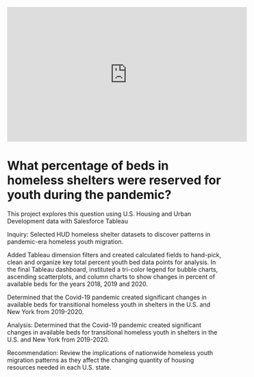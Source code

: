 <!DOCTYPE html>
<html lang="en">
<head>
    <meta charset="UTF-8">
    <meta http-equiv="X-UA-Compatible" content="IE=edge">
    <meta name="viewport" content="width=device-width, initial-scale=1.0">
    
</head>
<iframe width="560" height="315" src="https://www.youtube.com/embed/MdY8MCHx_oo" title="YouTube video player" frameborder="0" allow="accelerometer; autoplay; clipboard-write; encrypted-media; gyroscope; picture-in-picture" allowfullscreen></iframe>
<body>
    <h1> What percentage of beds in homeless shelters were reserved for youth during the pandemic? </h1>
        <p> This project explores this question using U.S. Housing and Urban Development data with Salesforce Tableau </p>
        <p> Inquiry: Selected HUD homeless shelter datasets to discover patterns in pandemic-era homeless youth migration.</p> 
        <p> Added Tableau dimension filters and created calculated fields to hand-pick, clean and organize key total percent youth bed data points for analysis.
            In the final Tableau dashboard, instituted a tri-color legend for bubble charts, ascending scatterplots, and column charts to show changes in percent of available beds for the years 2018, 2019 and 2020.</p>
        <p> Determined that the Covid-19 pandemic created significant changes in available beds for transitional homeless youth in shelters in the U.S. and New York from 2019-2020.</p>
        <p> Analysis: Determined that the Covid-19 pandemic created significant changes in available beds for transitional homeless youth in shelters in the U.S. and New York from 2019-2020.
 </p>
        <p> Recommendation: Review the implications of nationwide homeless youth migration patterns as they affect the changing quantity of housing resources needed in each U.S. state.  
 
</p>
        <p> 
</body>
</html>  
